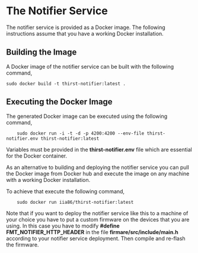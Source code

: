 The Notifier Service
====================

The notifier service is provided as a Docker image. The following instructions
assume that you have a working Docker installation.

Building the Image
------------------

A Docker image of the notifier service can be built with the following command,

    sudo docker build -t thirst-notifier:latest .

Executing the Docker Image
--------------------------
The generated Docker image can be executed using the following command,

        sudo docker run -i -t -d -p 4200:4200 --env-file thirst-notifier.env thirst-notifier:latest

Variables must be provided in the **thirst-notifier.env** file which are essential
for the Docker container.

As an alternative to building and deploying the notifier service you can pull the
Docker image from Docker hub and execute the image on any machine with a working
Docker installation.

To achieve that execute the following command,

        sudo docker run iia86/thirst-notifier:latest

Note that if you want to deploy the notifier service like this to a machine of
your choice you have to put a custom firmware on the devices that you are using.
In this case you have to modify **#define FMT_NOTIFIER_HTTP_HEADER** in the file
**firmare/src/include/main.h** according to your notifier service deployment.
Then compile and re-flash the firmware.
